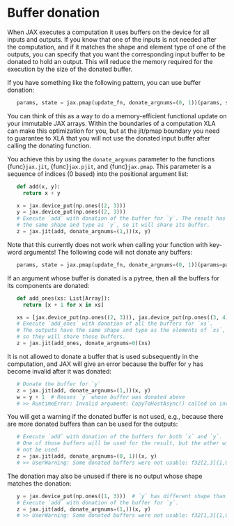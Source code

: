 # Buffer donation

When JAX executes a computation it uses buffers on the device for all inputs and outputs.
If you know that one of the inputs is not needed after the computation, and if it
matches the shape and element type of one of the outputs, you can specify that you
want the corresponding input buffer to be donated to hold an output. This will reduce
the memory required for the execution by the size of the donated buffer.

If you have something like the following pattern, you can use buffer donation:

```python
   params, state = jax.pmap(update_fn, donate_argnums=(0, 1))(params, state)
```

You can think of this as a way to do a memory-efficient functional update
on your immutable JAX arrays. Within the boundaries of a computation XLA can
make this optimization for you, but at the jit/pmap boundary you need to
guarantee to XLA that you will not use the donated input buffer after calling
the donating function.

You achieve this by using the `donate_argnums` parameter to the functions {func}`jax.jit`,
{func}`jax.pjit`, and {func}`jax.pmap`. This parameter is a sequence of indices (0 based) into
the positional argument list:

```python
   def add(x, y):
     return x + y

   x = jax.device_put(np.ones((2, 3)))
   y = jax.device_put(np.ones((2, 3)))
   # Execute `add` with donation of the buffer for `y`. The result has
   # the same shape and type as `y`, so it will share its buffer.
   z = jax.jit(add, donate_argnums=(1,))(x, y)
```

Note that this currently does not work when calling your function with key-word arguments!
The following code will not donate any buffers:

```python
   params, state = jax.pmap(update_fn, donate_argnums=(0, 1))(params=params, state=state)
```

If an argument whose buffer is donated is a pytree, then all the buffers
for its components are donated:

```python
   def add_ones(xs: List[Array]):
     return [x + 1 for x in xs]

   xs = [jax.device_put(np.ones((2, 3))), jax.device_put(np.ones((3, 4)))]
   # Execute `add_ones` with donation of all the buffers for `xs`.
   # The outputs have the same shape and type as the elements of `xs`,
   # so they will share those buffers.
   z = jax.jit(add_ones, donate_argnums=0)(xs)
```

It is not allowed to donate a buffer that is used subsequently in the computation,
and JAX will give an error because the buffer for `y` has become invalid
after it was donated:

```python
   # Donate the buffer for `y`
   z = jax.jit(add, donate_argnums=(1,))(x, y)
   w = y + 1  # Reuses `y` whose buffer was donated above
   # >> RuntimeError: Invalid argument: CopyToHostAsync() called on invalid buffer
```

You will get a warning if the donated buffer is not used, e.g., because
there are more donated buffers than can be used for the outputs:

```python
   # Execute `add` with donation of the buffers for both `x` and `y`.
   # One of those buffers will be used for the result, but the other will
   # not be used.
   z = jax.jit(add, donate_argnums=(0, 1))(x, y)
   # >> UserWarning: Some donated buffers were not usable: f32[2,3]{1,0}
```

The donation may also be unused if there is no output whose shape matches
the donation:

```python
   y = jax.device_put(np.ones((1, 3)))  # `y` has different shape than the output
   # Execute `add` with donation of the buffer for `y`.
   z = jax.jit(add, donate_argnums=(1,))(x, y)
   # >> UserWarning: Some donated buffers were not usable: f32[1,3]{1,0}
```
